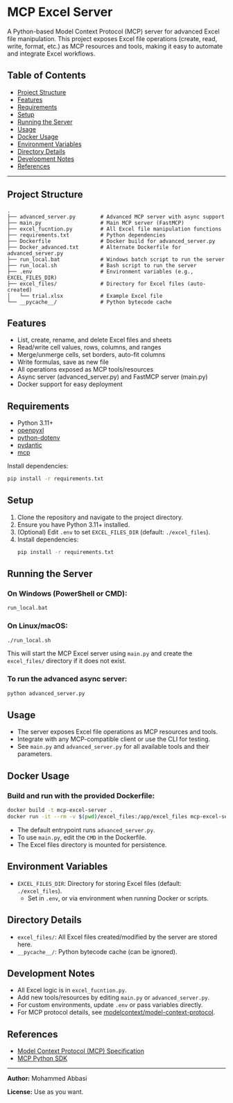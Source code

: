 # MCP Excel Server

A Python-based Model Context Protocol (MCP) server for advanced Excel file manipulation. This project exposes Excel file operations (create, read, write, format, etc.) as MCP resources and tools, making it easy to automate and integrate Excel workflows.

## Table of Contents
- [Project Structure](#project-structure)
- [Features](#features)
- [Requirements](#requirements)
- [Setup](#setup)
- [Running the Server](#running-the-server)
- [Usage](#usage)
- [Docker Usage](#docker-usage)
- [Environment Variables](#environment-variables)
- [Directory Details](#directory-details)
- [Development Notes](#development-notes)
- [References](#references)

---

## Project Structure

```
.
├── advanced_server.py        # Advanced MCP server with async support
├── main.py                   # Main MCP server (FastMCP)
├── excel_fucntion.py         # All Excel file manipulation functions
├── requirements.txt          # Python dependencies
├── Dockerfile                # Docker build for advanced_server.py
├── Docker_advanced.txt       # Alternate Dockerfile for advanced_server.py
├── run_local.bat             # Windows batch script to run the server
├── run_local.sh              # Bash script to run the server
├── .env                      # Environment variables (e.g., EXCEL_FILES_DIR)
├── excel_files/              # Directory for Excel files (auto-created)
│   └── trial.xlsx            # Example Excel file
└── __pycache__/              # Python bytecode cache
```

## Features
- List, create, rename, and delete Excel files and sheets
- Read/write cell values, rows, columns, and ranges
- Merge/unmerge cells, set borders, auto-fit columns
- Write formulas, save as new file
- All operations exposed as MCP tools/resources
- Async server (advanced_server.py) and FastMCP server (main.py)
- Docker support for easy deployment

## Requirements
- Python 3.11+
- [openpyxl](https://openpyxl.readthedocs.io/)
- [python-dotenv](https://pypi.org/project/python-dotenv/)
- [pydantic](https://pydantic-docs.helpmanual.io/)
- [mcp](https://github.com/modelcontext/model-context-protocol)

Install dependencies:
```sh
pip install -r requirements.txt
```

## Setup
1. Clone the repository and navigate to the project directory.
2. Ensure you have Python 3.11+ installed.
3. (Optional) Edit `.env` to set `EXCEL_FILES_DIR` (default: `./excel_files`).
4. Install dependencies:
   ```sh
   pip install -r requirements.txt
   ```

## Running the Server

### On Windows (PowerShell or CMD):
```bat
run_local.bat
```

### On Linux/macOS:
```sh
./run_local.sh
```

This will start the MCP Excel server using `main.py` and create the `excel_files/` directory if it does not exist.

### To run the advanced async server:
```sh
python advanced_server.py
```

## Usage
- The server exposes Excel file operations as MCP resources and tools.
- Integrate with any MCP-compatible client or use the CLI for testing.
- See `main.py` and `advanced_server.py` for all available tools and their parameters.

## Docker Usage

### Build and run with the provided Dockerfile:
```sh
docker build -t mcp-excel-server .
docker run -it --rm -v $(pwd)/excel_files:/app/excel_files mcp-excel-server
```
- The default entrypoint runs `advanced_server.py`.
- To use `main.py`, edit the `CMD` in the Dockerfile.
- The Excel files directory is mounted for persistence.

## Environment Variables
- `EXCEL_FILES_DIR`: Directory for storing Excel files (default: `./excel_files`).
  - Set in `.env`, or via environment when running Docker or scripts.

## Directory Details
- `excel_files/`: All Excel files created/modified by the server are stored here.
- `__pycache__/`: Python bytecode cache (can be ignored).

## Development Notes
- All Excel logic is in `excel_fucntion.py`.
- Add new tools/resources by editing `main.py` or `advanced_server.py`.
- For custom environments, update `.env` or pass variables directly.
- For MCP protocol details, see [modelcontext/model-context-protocol](https://github.com/modelcontext/model-context-protocol).

## References
- [Model Context Protocol (MCP) Specification](https://github.com/modelcontextprotocol/servers.git)
- [MCP Python SDK](https://github.com/modelcontextprotocol/python-sdk.git)

---

**Author:** Mohammed Abbasi

**License:** Use as you want.

